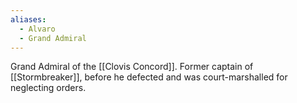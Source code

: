 ```yaml
---
aliases:
  - Alvaro
  - Grand Admiral
---
```

Grand Admiral of the [[Clovis Concord]]. Former captain of [[Stormbreaker]], before he defected and was court-marshalled for neglecting orders.